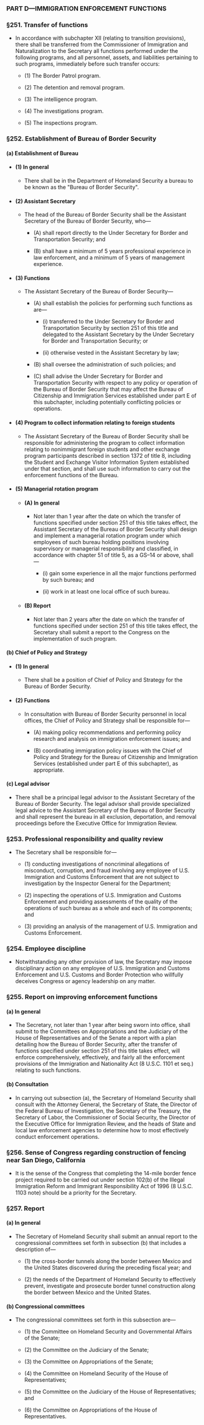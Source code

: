 ### PART D—IMMIGRATION ENFORCEMENT FUNCTIONS

### §251. Transfer of functions
* In accordance with subchapter XII (relating to transition provisions), there shall be transferred from the Commissioner of Immigration and Naturalization to the Secretary all functions performed under the following programs, and all personnel, assets, and liabilities pertaining to such programs, immediately before such transfer occurs:

  * (1) The Border Patrol program.

  * (2) The detention and removal program.

  * (3) The intelligence program.

  * (4) The investigations program.

  * (5) The inspections program.

### §252. Establishment of Bureau of Border Security
#### (a) Establishment of Bureau
* #### (1) In general
  * There shall be in the Department of Homeland Security a bureau to be known as the "Bureau of Border Security".

* #### (2) Assistant Secretary
  * The head of the Bureau of Border Security shall be the Assistant Secretary of the Bureau of Border Security, who—

    * (A) shall report directly to the Under Secretary for Border and Transportation Security; and

    * (B) shall have a minimum of 5 years professional experience in law enforcement, and a minimum of 5 years of management experience.

* #### (3) Functions
  * The Assistant Secretary of the Bureau of Border Security—

    * (A) shall establish the policies for performing such functions as are—

      * (i) transferred to the Under Secretary for Border and Transportation Security by section 251 of this title and delegated to the Assistant Secretary by the Under Secretary for Border and Transportation Security; or

      * (ii) otherwise vested in the Assistant Secretary by law;


    * (B) shall oversee the administration of such policies; and

    * (C) shall advise the Under Secretary for Border and Transportation Security with respect to any policy or operation of the Bureau of Border Security that may affect the Bureau of Citizenship and Immigration Services established under part E of this subchapter, including potentially conflicting policies or operations.

* #### (4) Program to collect information relating to foreign students
  * The Assistant Secretary of the Bureau of Border Security shall be responsible for administering the program to collect information relating to nonimmigrant foreign students and other exchange program participants described in section 1372 of title 8, including the Student and Exchange Visitor Information System established under that section, and shall use such information to carry out the enforcement functions of the Bureau.

* #### (5) Managerial rotation program
  * #### (A) In general
    * Not later than 1 year after the date on which the transfer of functions specified under section 251 of this title takes effect, the Assistant Secretary of the Bureau of Border Security shall design and implement a managerial rotation program under which employees of such bureau holding positions involving supervisory or managerial responsibility and classified, in accordance with chapter 51 of title 5, as a GS–14 or above, shall—

      * (i) gain some experience in all the major functions performed by such bureau; and

      * (ii) work in at least one local office of such bureau.

  * #### (B) Report
    * Not later than 2 years after the date on which the transfer of functions specified under section 251 of this title takes effect, the Secretary shall submit a report to the Congress on the implementation of such program.

#### (b) Chief of Policy and Strategy
* #### (1) In general
  * There shall be a position of Chief of Policy and Strategy for the Bureau of Border Security.

* #### (2) Functions
  * In consultation with Bureau of Border Security personnel in local offices, the Chief of Policy and Strategy shall be responsible for—

    * (A) making policy recommendations and performing policy research and analysis on immigration enforcement issues; and

    * (B) coordinating immigration policy issues with the Chief of Policy and Strategy for the Bureau of Citizenship and Immigration Services (established under part E of this subchapter), as appropriate.

#### (c) Legal advisor
* There shall be a principal legal advisor to the Assistant Secretary of the Bureau of Border Security. The legal advisor shall provide specialized legal advice to the Assistant Secretary of the Bureau of Border Security and shall represent the bureau in all exclusion, deportation, and removal proceedings before the Executive Office for Immigration Review.

### §253. Professional responsibility and quality review
* The Secretary shall be responsible for—

  * (1) conducting investigations of noncriminal allegations of misconduct, corruption, and fraud involving any employee of U.S. Immigration and Customs Enforcement that are not subject to investigation by the Inspector General for the Department;

  * (2) inspecting the operations of U.S. Immigration and Customs Enforcement and providing assessments of the quality of the operations of such bureau as a whole and each of its components; and

  * (3) providing an analysis of the management of U.S. Immigration and Customs Enforcement.

### §254. Employee discipline
* Notwithstanding any other provision of law, the Secretary may impose disciplinary action on any employee of U.S. Immigration and Customs Enforcement and U.S. Customs and Border Protection who willfully deceives Congress or agency leadership on any matter.

### §255. Report on improving enforcement functions
#### (a) In general
* The Secretary, not later than 1 year after being sworn into office, shall submit to the Committees on Appropriations and the Judiciary of the House of Representatives and of the Senate a report with a plan detailing how the Bureau of Border Security, after the transfer of functions specified under section 251 of this title takes effect, will enforce comprehensively, effectively, and fairly all the enforcement provisions of the Immigration and Nationality Act (8 U.S.C. 1101 et seq.) relating to such functions.

#### (b) Consultation
* In carrying out subsection (a), the Secretary of Homeland Security shall consult with the Attorney General, the Secretary of State, the Director of the Federal Bureau of Investigation, the Secretary of the Treasury, the Secretary of Labor, the Commissioner of Social Security, the Director of the Executive Office for Immigration Review, and the heads of State and local law enforcement agencies to determine how to most effectively conduct enforcement operations.

### §256. Sense of Congress regarding construction of fencing near San Diego, California
* It is the sense of the Congress that completing the 14-mile border fence project required to be carried out under section 102(b) of the Illegal Immigration Reform and Immigrant Responsibility Act of 1996 (8 U.S.C. 1103 note) should be a priority for the Secretary.

### §257. Report
#### (a) In general
* The Secretary of Homeland Security shall submit an annual report to the congressional committees set forth in subsection (b) that includes a description of—

  * (1) the cross-border tunnels along the border between Mexico and the United States discovered during the preceding fiscal year; and

  * (2) the needs of the Department of Homeland Security to effectively prevent, investigate and prosecute border tunnel construction along the border between Mexico and the United States.

#### (b) Congressional committees
* The congressional committees set forth in this subsection are—

  * (1) the Committee on Homeland Security and Governmental Affairs of the Senate;

  * (2) the Committee on the Judiciary of the Senate;

  * (3) the Committee on Appropriations of the Senate;

  * (4) the Committee on Homeland Security of the House of Representatives;

  * (5) the Committee on the Judiciary of the House of Representatives; and

  * (6) the Committee on Appropriations of the House of Representatives.